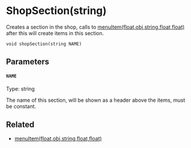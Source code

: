 # ShopSection(string)

Creates a section in the shop, calls to [menuItem(float,obj,string,float,float)](/MdDocs/Functions/Game/MenuItem.md) after this will create items in this section.

```
void shopSection(string NAME)
```

## Parameters

#### `NAME`
Type: string

The name of this section, will be shown as a header above the items, must be constant.

## Related

 - [menuItem(float,obj,string,float,float)](/MdDocs/Functions/Game/MenuItem.md)

